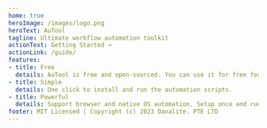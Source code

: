 ```yaml
---
home: true
heroImage: /images/logo.png
heroText: AuTool
tagline: Ultimate workflow automation toolkit
actionText: Getting Started →
actionLink: /guide/
features:
- title: Free
  details: AuTool is free and open-sourced. You can use it for free for any purpose.
- title: Simple
  details: One click to install and run the automation scripts. 
- title: Powerful
  details: Support browser and native OS automation. Setup once and run everywhere
footer: MIT Licensed | Copyright (c) 2023 Danalite. PTE LTD
---
```

